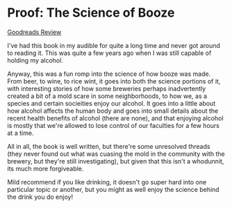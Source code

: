 # Proof: The Science of Booze
[Goodreads Review](https://www.goodreads.com/review/show/7467172761)

I've had this book in my audible for quite a long time and never got around to reading it. This was quite a few years ago when I was still capable of holding my alcohol.

Anyway, this was a fun romp into the science of how booze was made. From beer, to wine, to rice wint, it goes into both the science portions of it, with interesting stories of how some breweries perhaps inadvertently created a bit of a mold scare in some neighborhoods, to how we, as a species and certain socieities enjoy our alcohol. It goes into a little about how alcohol affects the human body and goes into small details about the recent health benefits of alcohol (there are none), and that enjoying alcohol is mostly that we're allowed to lose control of our faculties for a few hours at a time.

All in all, the book is well written, but there're some unresolved threads (they never found out what was cuasing the mold in the community with the brewery, but they're still investigating), but given that this isn't a whodunnit, its much more forgiveable.

Mild recommend if you like drinking, it doesn't go super hard into one particular topic or another, but you might as well enjoy the science behind the drink you do enjoy!

